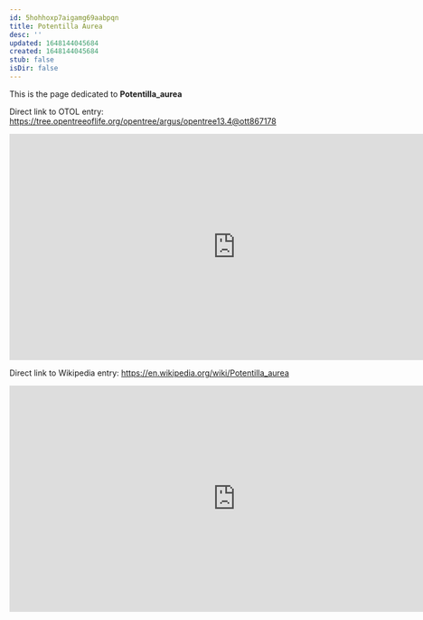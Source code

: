 ```yaml
---
id: 5hohhoxp7aigamg69aabpqn
title: Potentilla Aurea
desc: ''
updated: 1648144045684
created: 1648144045684
stub: false
isDir: false
---
```

This is the page dedicated to **Potentilla_aurea**


Direct link to OTOL entry: https://tree.opentreeoflife.org/opentree/argus/opentree13.4@ott867178



<html>
    <body>
    <iframe src="https://tree.opentreeoflife.org/opentree/argus/opentree13.4@ott867178"
    width="800" height="400" frameborder="0" allowfullscreen> </iframe>
    </body>
</html>
    


Direct link to Wikipedia entry: https://en.wikipedia.org/wiki/Potentilla_aurea



<html>
    <body>
    <iframe src="https://en.wikipedia.org/wiki/Potentilla_aurea"
    width="800" height="400" frameborder="0" allowfullscreen> </iframe>
    </body>
</html>
    
